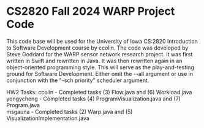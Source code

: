 # CS2820 Fall 2024 WARP Project Code
This code base will be used for the University of Iowa CS:2820 Introduction to Software
Development course by ccolin. The code was developed by Steve Goddard for the WARP sensor network 
research project. It was first written in Swift and rewritten in Java. It was then 
rewritten again in an object-oriented programming style. This will serve as the play-and-testing ground for Software Development.
Either omit the --all argument or use in conjunction with the "-sch priority" scheduler argument.

HW2 Tasks: ccolin - Completed tasks (3) Flow.java and (6) Workload.java <br>
yongycheng - Completed tasks (4) ProgramVisualization.java and (7) Program.java <br>
msgauna - Completed tasks (2) Warp.java and (5) VisualizationImplementation.java 
